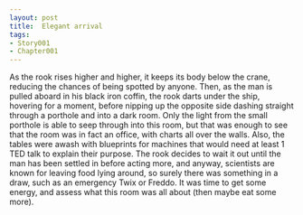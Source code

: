 ```yaml
---
layout: post
title:  Elegant arrival
tags:
- Story001
- Chapter001
---
```


As the rook rises higher and higher, it keeps its body below the crane, reducing the chances of being spotted by anyone.  Then, as the man is pulled aboard in his black iron coffin, the rook darts under the ship, hovering for a moment, before nipping up the opposite side dashing straight through a porthole and into a dark room.  Only the light from the small porthole is able to seep through into this room, but that was enough to see that the room was in fact an office, with charts all over the walls.  Also, the tables were awash with blueprints for machines that would need at least 1 TED talk to explain their purpose.  The rook decides to wait it out until the man has been settled in before acting more, and anyway, scientists are known for leaving food lying around, so surely there was something in a draw, such as an emergency Twix or Freddo.  It was time to get some energy, and assess what this room was all about (then maybe eat some more).